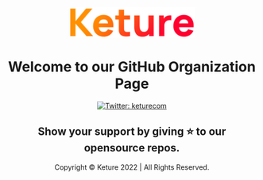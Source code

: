 <div align="center">

<img alt='hero logo' src="https://raw.githubusercontent.com/Keture/Keture-Logos/main/keture.png" width="50%" height="50%" />

</div>

<h1 align="center">Welcome to our GitHub Organization Page</h1>

<p align="center">
  <a href="https://twitter.com/keturecom" target="_blank">
    <img alt="Twitter: keturecom" src="https://img.shields.io/twitter/follow/keturecom.svg?style=social" />
  </a>
</p>

<!-- <p align="center">

  <img src="" style="border-radius: 20 "  alt="animated" width="20%"/>
  <img src="" style="background: none;"  alt="animated" width="20%"  />

</p> -->

<div align="center">

## Show your support by giving ⭐️ to our opensource repos.

Copyright © Keture 2022 | All Rights Reserved.

</div>

